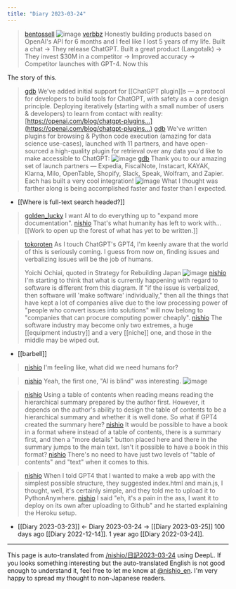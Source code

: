 ```yaml
---
title: "Diary 2023-03-24"
---
```



> [bentossell](https://twitter.com/bentossell/status/1638961888003489792/photo/1)
>  ![image](https://pbs.twimg.com/media/Fr7DEc0WcAgD7V6?format=jpg&name=small#.png)
> [verbbz](https://twitter.com/verbbz/status/1638963922228359169) Honestly building products based on OpenAI's API for 6 months and I feel like I lost 5 years of my life. Built a chat -> They release ChatGPT. Built a great product (Langotalk) -> They invest $30M in a competitor -> Improved accuracy -> Competitor launches with GPT-4. Now this

The story of this.
> [gdb](https://twitter.com/gdb/status/1638949234681712643) We’ve added initial support for [[ChatGPT plugin]]s — a protocol for developers to build tools for ChatGPT, with safety as a core design principle. Deploying iteratively (starting with a small number of users & developers) to learn from contact with reality: [https://openai.com/blog/chatgpt-plugins…](https://openai.com/blog/chatgpt-plugins…)
> [gdb](https://twitter.com/gdb/status/1638959173236064256) We've written plugins for browsing & Python code execution (amazing for data science use-cases), launched with 11 partners, and have open-sourced a high-quality plugin for retrieval over any data you'd like to make accessible to ChatGPT:
>  ![image](https://pbs.twimg.com/card_img/1638952715278491667/QxTjGwYJ?format=jpg&name=medium#.png)
> [gdb](https://twitter.com/gdb/status/1638986275800879104) Thank you to our amazing set of launch partners — Expedia, FiscalNote, Instacart, KAYAK, Klarna, Milo, OpenTable, Shopify, Slack, Speak, Wolfram, and Zapier. Each has built a very cool integration!
>  ![image](https://gyazo.com/9a1b08484fb77e6ef3efcb57ddd27f5d/thumb/1000)
What I thought was farther along is being accomplished faster and faster than I expected.



- [[Where is full-text search headed?]]
> [golden_lucky](https://twitter.com/golden_lucky/status/1639199443617738754) I want AI to do everything up to "expand more documentation".
> [nishio](https://twitter.com/nishio/status/1639199793166819328) That's what humanity has left to work with...
>   [[Work to open up the forest of what has yet to be written.]]




> [tokoroten](https://twitter.com/tokoroten/status/1638452690836676608/photo/1) As I touch ChatGPT's GPT4, I'm keenly aware that the world of this is seriously coming.
>  I guess from now on, finding issues and verbalizing issues will be the job of humans.
>
>  Yoichi Ochiai, quoted in Strategy for Rebuilding Japan
>  ![image](https://pbs.twimg.com/media/Frzz0_2aAAEkNuM?format=png&name=medium#.png)
> [nishio](https://twitter.com/nishio/status/1639262985070813184) I'm starting to think that what is currently happening with regard to software is different from this diagram. If "if the issue is verbalized, then software will 'make software' individually," then all the things that have kept a lot of companies alive due to the low processing power of "people who convert issues into solutions" will now belong to "companies that can procure computing power cheaply".
> [nishio](https://twitter.com/nishio/status/1639263665588170752) The software industry may become only two extremes, a huge [[equipment industry]] and a very [[niche]] one, and those in the middle may be wiped out.
- [[barbell]]

> [nishio](https://twitter.com/nishio/status/1639236397172412418) I'm feeling like, what did we need humans for?

> [nishio](https://twitter.com/nishio/status/1639210520342568960) Yeah, the first one, "AI is blind" was interesting.
>  ![image](https://pbs.twimg.com/media/Fr-lR8caMAA1_LN?format=jpg&name=medium#.png)

> [nishio](https://twitter.com/nishio/status/1639173082463223813) Using a table of contents when reading means reading the hierarchical summary prepared by the author first. However, it depends on the author's ability to design the table of contents to be a hierarchical summary and whether it is well done. So what if GPT4 created the summary here?
> [nishio](https://twitter.com/nishio/status/1639173754436861952) It would be possible to have a book in a format where instead of a table of contents, there is a summary first, and then a "more details" button placed here and there in the summary jumps to the main text. Isn't it possible to have a book in this format?
> [nishio](https://twitter.com/nishio/status/1639173966362451968) There's no need to have just two levels of "table of contents" and "text" when it comes to this.

> [nishio](https://twitter.com/nishio/status/1639172428185374720) When I told GPT4 that I wanted to make a web app with the simplest possible structure, they suggested index.html and main.js, I thought, well, it's certainly simple, and they told me to upload it to PythonAnywhere.
> [nishio](https://twitter.com/nishio/status/1639172593407389697) I said "eh, it's a pain in the ass, I want it to deploy on its own after uploading to Github" and he started explaining the Heroku setup.

- [[Diary 2023-03-23]] ← Diary 2023-03-24 → [[Diary 2023-03-25]]
100 days ago [[Diary 2022-12-14]].
1 year ago [[Diary 2022-03-24]].
---
This page is auto-translated from [/nishio/日記2023-03-24](https://scrapbox.io/nishio/日記2023-03-24) using DeepL. If you looks something interesting but the auto-translated English is not good enough to understand it, feel free to let me know at [@nishio_en](https://twitter.com/nishio_en). I'm very happy to spread my thought to non-Japanese readers.